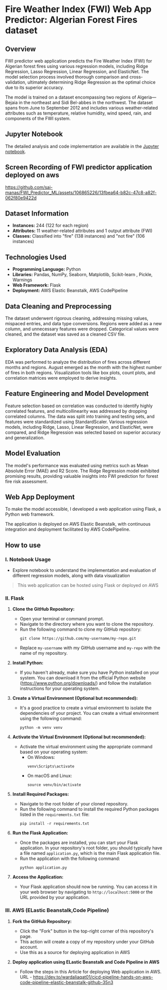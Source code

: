 # Fire Weather Index (FWI) Web App Predictor: Algerian Forest Fires dataset

## Overview

FWI predictor web application predicts the Fire Weather Index (FWI) for Algerian forest fires using various regression models, including Ridge Regression, Lasso Regression, Linear Regression, and ElasticNet. The model selection process involved thorough comparison and cross-validation, ultimately determining Ridge Regression as the optimal choice due to its superior accuracy. 

The model is trained on a dataset encompassing two regions of Algeria—Bejaia in the northeast and Sidi Bel-abbes in the northwest. The dataset spans from June to September 2012 and includes various weather-related attributes such as temperature, relative humidity, wind speed, rain, and components of the FWI system.

## Jupyter Notebook

The detailed analysis and code implementation are available in the [Jupyter notebook](https://github.com/sai-manas/FWI_Predictor_ML/blob/main/notebook/Algerian_forest_ML_project.ipynb).

## Screen Recording of FWI predictor application deployed on aws
https://github.com/sai-manas/FWI_Predictor_ML/assets/106865226/13fbea64-b82c-47c8-a82f-062f80e9422d

## Dataset Information

- **Instances:** 244 (122 for each region)
- **Attributes:** 11 weather-related attributes and 1 output attribute (FWI)
- **Classes:** Classified into "fire" (138 instances) and "not fire" (106 instances)

## Technologies Used

- **Programming Language:** Python
- **Libraries:** Pandas, NumPy, Seaborn, Matplotlib, Scikit-learn , Pickle, Warnings
- **Web Framework:** Flask
- **Deployment:** AWS Elastic Beanstalk, AWS CodePipeline

## Data Cleaning and Preprocessing

The dataset underwent rigorous cleaning, addressing missing values, mispaced entries, and data type conversions. Regions were added as a new column, and unnecessary features were dropped. Categorical values were cleaned, and the dataset was saved as a cleaned CSV file.

## Exploratory Data Analysis (EDA)

EDA was performed to analyze the distribution of fires across different months and regions. August emerged as the month with the highest number of fires in both regions. Visualization tools like box plots, count plots, and correlation matrices were employed to derive insights.

## Feature Engineering and Model Development

Feature selection based on correlation was conducted to identify highly correlated features, and multicollinearity was addressed by dropping correlated columns. The data was split into training and testing sets, and features were standardized using StandardScaler. Various regression models, including Ridge, Lasso, Linear Regression, and ElasticNet, were compared, and Ridge Regression was selected based on superior accuracy and generalization.

## Model Evaluation

The model's performance was evaluated using metrics such as Mean Absolute Error (MAE) and R2 Score. The Ridge Regression model exhibited promising results, providing valuable insights into FWI prediction for forest fire risk assessment.

## Web App Deployment

To make the model accessible, I developed a web application using Flask, a Python web framework. 

The application is deployed on AWS Elastic Beanstalk, with continuous integration and deployment facilitated by AWS CodePipeline.

## How to use

### I. Notebook Usage
   - Explore notebook to understand the implementation and evaluation of different regression models, along with data visualization

> This web application can be hosted using Flask or deployed on AWS
### II. Flask
1. **Clone the GitHub Repository:**
   - Open your terminal or command prompt.
   - Navigate to the directory where you want to clone the repository.
   - Run the following command to clone my GitHub repository:
     ```
     git clone https://github.com/my-username/my-repo.git
     ```
   - Replace `my-username` with my GitHub username and `my-repo` with the name of my repository.
     
2. **Install Python:**
   - If you haven't already, make sure you have Python installed on your system. You can download it from the official Python website (https://www.python.org/downloads/) and follow the installation instructions for your operating system.
     
3. **Create a Virtual Environment (Optional but recommended):**
   - It's a good practice to create a virtual environment to isolate the dependencies of your project. You can create a virtual environment using the following command:
     ```
     python -m venv venv
     ```
4. **Activate the Virtual Environment (Optional but recommended):**
   - Activate the virtual environment using the appropriate command based on your operating system:
     - On Windows:
       ```
       venv\Scripts\activate
       ```
     - On macOS and Linux:
       ```
       source venv/bin/activate
       ```
5. **Install Required Packages:**
   - Navigate to the root folder of your cloned repository.
   - Run the following command to install the required Python packages listed in the `requirements.txt` file:
     ```
     pip install -r requirements.txt
     ```
6. **Run the Flask Application:**
   - Once the packages are installed, you can start your Flask application. In your repository's root folder, you should typically have a file named `application.py`, which is the main Flask application file.
   - Run the application with the following command:
     ```
     python application.py
     ```
7. **Access the Application:**
   - Your Flask application should now be running. You can access it in your web browser by navigating to `http://localhost:5000` or the URL provided by your application.

### III. AWS (ELastic Beanstalk,Code Pipeline)
1. **Fork the GitHub Repository:**
   - Click the "Fork" button in the top-right corner of this repository's page.
   - This action will create a copy of my repository under your GitHub account.
   - Use this as a source for deploying application in AWS
     
2. **Deploy application using ELastic Beanstalk and Code Pipeline in AWS**
   - Follow the steps in this Article for deploying Web application in AWS. URL - https://dev.to/wardaliaqat01/cicd-pipeline-hands-on-aws-code-pipeline-elastic-beanstalk-github-35n3
